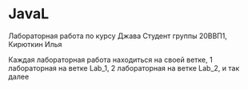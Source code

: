 # JavaL
Лабораторная работа по курсу Джава
Студент группы 20ВВП1, Кирюткин Илья

Каждая лабораторная работа находиться на своей ветке, 
1 лабораторная на ветке Lab_1,
2 лабораторная на ветке Lab_2,
и так далее
